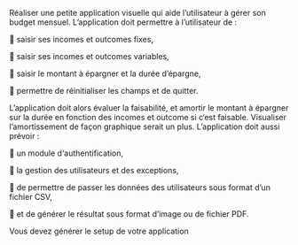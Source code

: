 Réaliser une petite application visuelle qui aide l’utilisateur à gérer son budget mensuel. L’application doit permettre à l’utilisateur de :

 saisir ses incomes et outcomes fixes,

 saisir ses incomes et outcomes variables,

 saisir le montant à épargner et la durée d’épargne,

 permettre de réinitialiser les champs et de quitter.

L’application doit alors évaluer la faisabilité, et amortir le montant à épargner sur la durée en fonction des incomes et outcome si c‘est faisable. Visualiser l’amortissement de façon graphique serait un plus. L’application doit aussi prévoir :

 un module d‘authentification,

 la gestion des utilisateurs et des exceptions,

 de permettre de passer les données des utilisateurs sous format d’un fichier CSV,

 et de générer le résultat sous format d’image ou de fichier PDF.

Vous devez générer le setup de votre application
